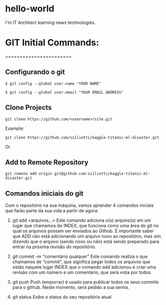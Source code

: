 # hello-world

I'm IT Architect learning news technologies.


# GIT Initial Commands:
=======================

## **Configurando o git**
``` $ git config --global user.name "YOUR NAME" ```

``` $ git config --global user.email "YOUR EMAIL ADDRESS" ```



## **Clone Projects**
``` git clone https://github.com/<username>/site.git ```

Example: 

``` git clone https://github.com/sziliotti/kaggle-titanic-ml-disaster.git ```

Or
## **Add to Remote Repository**
``` git remote add origin git@github.com:sziliotti/kaggle-titanic-ml-disaster.git ```



## **Comandos iniciais do git**
Com o repositório na sua máquina, vamos aprender 4 comandos iniciais que farão parte da sua vida a partir de agora:

1. git add <arquivos...> Este comando adiciona o(s) arquivo(s) em um lugar que chamamos de INDEX, que funciona como uma área do git no qual os arquivos possam ser enviados ao Github. É importante saber que ADD não está adicionando um arquivo novo ao repositório, mas sim dizendo que o arquivo (sendo novo ou não) está sendo preparado para entrar na próxima revisão do repositório.

2. git commit -m "comentário qualquer" Este comando realiza o que chamamos de “commit”, que significa pegar todos os arquivos que estão naquele lugar INDEX que o comando add adicionou e criar uma revisão com um número e um comentário, que será vista por todos.

3. git push Push (empurrar) é usado para publicar todos os seus commits para o github. Neste momento, será pedido a sua senha.
 
4. git status Exibe o status do seu repositório atual.


